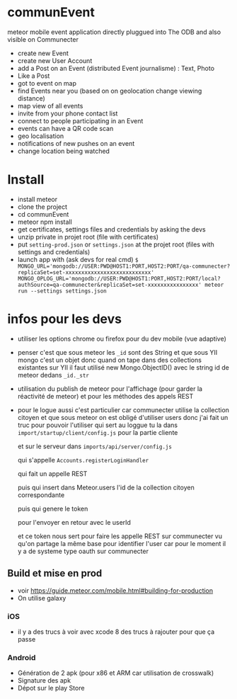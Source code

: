 # communEvent
meteor mobile event application
directly pluggued into The ODB and also visible on Communecter

- create new Event
- create new User Account
- add a Post on an Event (distributed Event journalisme) : Text, Photo
- Like a Post
- got to event on map
- find Events near you (based on on geolocation change viewing distance)
- map view of all events
- invite from your phone contact list
- connect to people participating in an Event
- events can have a QR code scan
- geo localisation
- notifications of new pushes on an event
- change location being watched

# Install

* install meteor
* clone the project
* cd communEvent
* meteor npm install
* get certificates, settings files and credentials by asking the devs
* unzip private in projet root (file with certificates)
* put `setting-prod.json` or `settings.json` at the projet root (files with settings and credentials)
* launch app with (ask devs for real cmd)
`$ MONGO_URL='mongodb://USER:PWD@HOST1:PORT,HOST2:PORT/qa-communecter?replicaSet=set-xxxxxxxxxxxxxxxxxxxxxxxxxxx' MONGO_OPLOG_URL='mongodb://USER:PWD@HOST1:PORT,HOST2:PORT/local?authSource=qa-communecter&replicaSet=set-xxxxxxxxxxxxxxxx' meteor run --settings settings.json`

# infos pour les devs

* utiliser les options chrome ou firefox pour du dev mobile (vue adaptive)
* penser c'est que sous meteor les `_id` sont des String et que sous YII mongo c'est un objet
  donc quand on tape dans des collections existantes sur YII il faut utilisé new Mongo.ObjectID()
  avec le string id de meteor dedans `_id._str`
* utilisation du publish de meteor pour l'affichage (pour garder la réactivité de meteor) et pour
  les méthodes des appels REST
* pour le logue aussi c'est particulier car communecter utilise la collection citoyen et que
  sous meteor on est obligé d'utiliser users donc j'ai fait un truc pour pouvoir l'utiliser qui sert au loggue
  tu la dans `import/startup/client/config.js` pour la partie cliente

  et sur le serveur dans `imports/api/server/config.js`

  qui s'appelle `Accounts.registerLoginHandler`

  qui fait un appelle REST

  puis qui insert dans Meteor.users l'id de la collection citoyen correspondante

  puis qui genere le token

  pour l'envoyer en retour avec le userId

  et ce token nous sert pour faire les appelle REST sur communecter vu qu'on partage la même base pour identifier l'user car pour le moment il y a de systeme type oauth sur communecter

## Build et mise en prod

* voir https://guide.meteor.com/mobile.html#building-for-production
* On utilise galaxy

### iOS

* il y a des trucs à voir avec xcode 8 des trucs à rajouter pour que ça passe

### Android

* Génération de 2 apk (pour x86 et ARM car utilisation de crosswalk)
* Signature des apk
* Dépot sur le play Store
